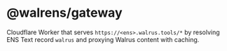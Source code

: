 # @walrens/gateway

Cloudflare Worker that serves `https://<ens>.walrus.tools/*` by resolving ENS Text record `walrus` and proxying Walrus content with caching.